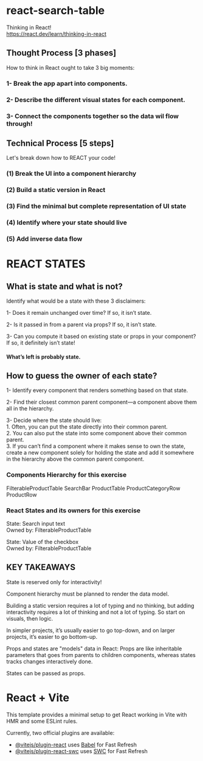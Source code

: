 # react-search-table

Thinking in React!    
https://react.dev/learn/thinking-in-react

## Thought Process [3 phases]

How to think in React ought to take 3 big moments:   

### 1- Break the app apart into components.    
 
### 2- Describe the different visual states for each component.    

### 3- Connect the components together so the data wil flow through!     

## Technical Process [5 steps]    

Let's break down how to REACT your code!   

### (1) Break the UI into a component hierarchy 

### (2) Build a static version in React    

### (3) Find the minimal but complete representation of UI state    

### (4) Identify where your state should live   

### (5) Add inverse data flow     

# REACT STATES   

## What is state and what is not?  

Identify what would be a state with these 3 disclaimers:   

1- Does it remain unchanged over time? If so, it isn’t state.   

2- Is it passed in from a parent via props? If so, it isn’t state.    

3- Can you compute it based on existing state or props in your component? If so, it definitely isn’t state!  

#### What’s left is probably state.   

## How to guess the owner of each state? 

1- Identify every component that renders something based on that state.   

2- Find their closest common parent component—a component above them all in the hierarchy.        

3- Decide where the state should live:   
    1. Often, you can put the state directly into their common parent.       
    2. You can also put the state into some component above their common parent.    
    3. If you can’t find a component where it makes sense to own the state, create a new component solely for holding the state and add it somewhere in the hierarchy above the common parent component.   

### Components Hierarchy for this exercise     

FilterableProductTable
    SearchBar
    ProductTable
        ProductCategoryRow
        ProductRow    
   
### React States and its owners for this exercise  

State: Search input text   
Owned by: FilterableProductTable   

State: Value of the checkbox   
Owned by: FilterableProductTable   

## KEY TAKEAWAYS   

State is reserved only for interactivity!    

Component hierarchy must be planned to render the data model.      

Building a static version requires a lot of typing and no thinking, but adding interactivity requires a lot of thinking and not a lot of typing. So start on visuals, then logic.      

In simpler projects, it’s usually easier to go top-down, and on larger projects, it’s easier to go bottom-up.   

Props and states are "models" data in React: Props are like inheritable parameters that goes from parents to children components, whereas states tracks changes interactively done.  

States can be passed as props.   

# React + Vite

This template provides a minimal setup to get React working in Vite with HMR and some ESLint rules.

Currently, two official plugins are available:

- [@vitejs/plugin-react](https://github.com/vitejs/vite-plugin-react/blob/main/packages/plugin-react/README.md) uses [Babel](https://babeljs.io/) for Fast Refresh
- [@vitejs/plugin-react-swc](https://github.com/vitejs/vite-plugin-react-swc) uses [SWC](https://swc.rs/) for Fast Refresh
